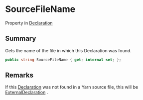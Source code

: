# SourceFileName

Property in [Declaration](yarn.compiler.declaration.md)

## Summary

Gets the name of the file in which this Declaration was found.

```csharp
public string SourceFileName { get; internal set; };
```

## Remarks

If this [Declaration](yarn.compiler.declaration.md) was not found in a Yarn source file, this will be [ExternalDeclaration](yarn.compiler.declaration.externaldeclaration.md) .
